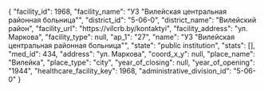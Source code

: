 {
    "facility_id": 1968,
    "facility_name": "УЗ \"Вилейская центральная районная больница\"",
    "district_id": "5-06-0",
    "district_name": "Вилейский район",
    "facility_url": "https:\/\/vilcrb.by\/kontaktyi",
    "facility_address": "ул. Маркова",
    "facility_type": null,
    "ap_1": "27",
    "name": "УЗ \"Вилейская центральная районная больница\"",
    "state": "public institution",
    "stats": [],
    "med_id": 434,
    "address": "ул. Маркова",
    "coord_x_y": null,
    "place_name": "Вилейка",
    "place_type": "city",
    "year_of_closing": null,
    "year_of_opening": "1944",
    "healthcare_facility_key": 1968,
    "administrative_division_id": "5-06-0"
}